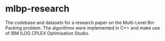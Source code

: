 # mlbp-research
The codebase and datasets for a research paper on the Multi-Level Bin Packing problem. The algorithms were implemented in C++ and make use of IBM ILOG CPLEX Optimisation Studio.
